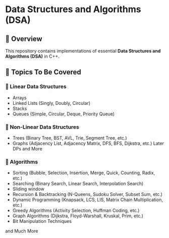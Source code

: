 # Data Structures and Algorithms (DSA)
 
## 📌 Overview  
This repository contains implementations of essential **Data Structures and Algorithms (DSA)** in C++.

## 📂 Topics To Be Covered  
 
### 🔹 Linear Data Structures 
- Arrays  
- Linked Lists (Singly, Doubly, Circular)  
- Stacks
- Queues (Simple, Circular, Deque, Priority Queue)

### 🔹 Non-Linear Data Structures
- Trees (Binary Tree, BST, AVL, Trie, Segment Tree, etc.)
- Graphs (Adjacency List, Adjacency Matrix, DFS, BFS, Dijkstra, etc.)
Later
DPs and More

 
### 🔹 Algorithms
- Sorting (Bubble, Selection, Insertion, Merge, Quick, Counting, Radix, etc.)
- Searching (Binary Search, Linear Search, Interpolation Search)
- Sliding window
- Recursion & Backtracking (N-Queens, Sudoku Solver, Subset Sum, etc.)
- Dynamic Programming (Knapsack, LCS, LIS, Matrix Chain Multiplication, etc.)
- Greedy Algorithms (Activity Selection, Huffman Coding, etc.)
- Graph Algorithms (Dijkstra, Floyd-Warshall, Kruskal, Prim, etc.)
- Bit Manipulation Techniques

and Much More
